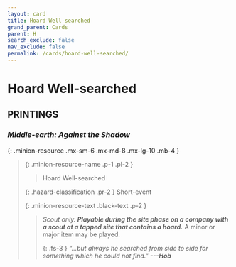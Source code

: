```yaml
---
layout: card
title: Hoard Well-searched
grand_parent: Cards
parent: H
search_exclude: false
nav_exclude: false
permalink: /cards/hoard-well-searched/
---
```


# Hoard Well-searched


## PRINTINGS


### _Middle-earth: Against the Shadow_

{: .minion-resource .mx-sm-6 .mx-md-8 .mx-lg-10 .mb-4 }
> {: .minion-resource-name .p-1 .pl-2 }
> > <div class="hazard-mp"></div>
> > <div class="card-name">Hoard Well-searched</div>
>
> {: .hazard-classification .pr-2 }
> Short-event
>
> {: .minion-resource-text .black-text .p-2 }
> > _Scout only._ ***Playable during the site phase on a company with a scout at a tapped site that contains a hoard.*** A minor or major item may be played. 
> > 
> > {: .fs-3 } 
> > _“...but always he searched from side to side for something which he could not find."_ ***---&#65279;Hob*** 
> 
